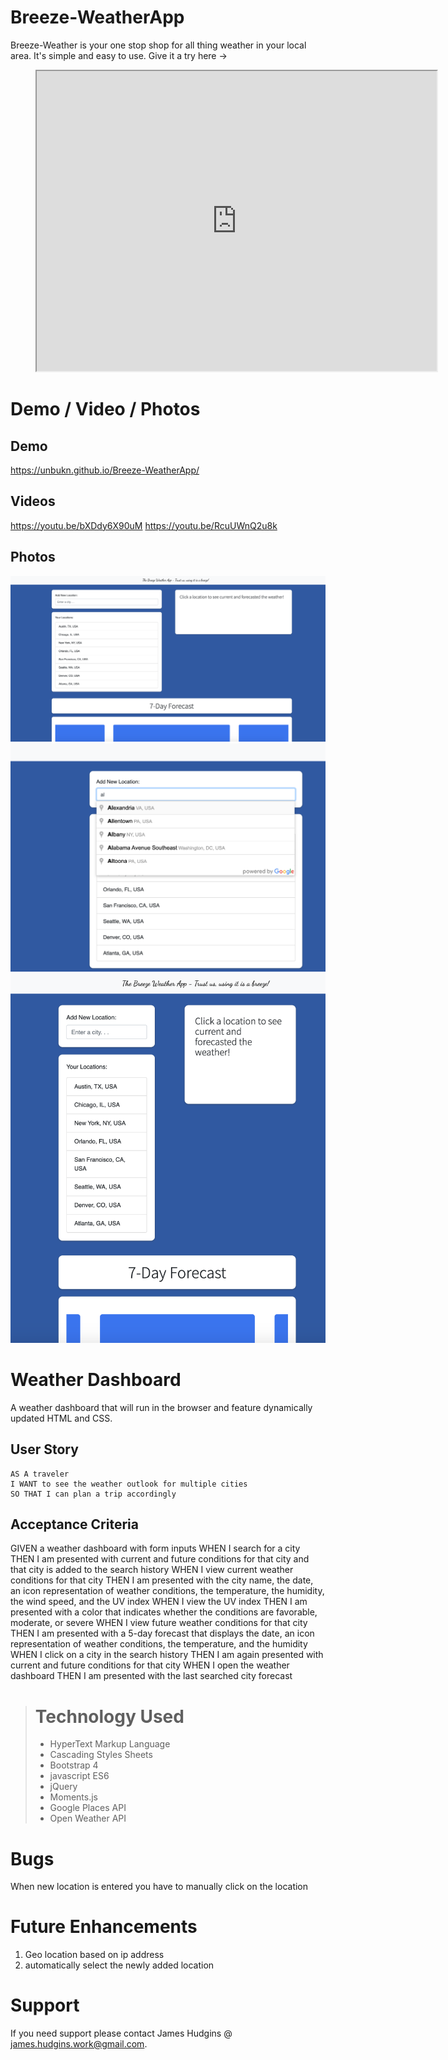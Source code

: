# Breeze-WeatherApp
Breeze-Weather is your one stop shop for all thing weather in your local area. It's simple and easy to use. Give it a try here -> 
<figure class="video_container">
  <iframe src="https://drive.google.com/file/d/1N6T24QmmQkjUYI0B7OJeMbuSH_nTk23g/preview" width="640" height="480"></iframe>
</figure>

# Demo / Video / Photos

## Demo
https://unbukn.github.io/Breeze-WeatherApp/

## Videos
https://youtu.be/bXDdy6X90uM
https://youtu.be/RcuUWnQ2u8k

## Photos
![Desktop image](Assets/screenShot.png)
![Google powered searching](Assets/ScreenShot0.png)
![Google powered searching](Assets/ScreenShot1.png)


# Weather Dashboard
A weather dashboard that will run in the browser and feature dynamically updated HTML and CSS.

## User Story

```
AS A traveler
I WANT to see the weather outlook for multiple cities
SO THAT I can plan a trip accordingly
```

## Acceptance Criteria

GIVEN a weather dashboard with form inputs
WHEN I search for a city
THEN I am presented with current and future conditions for that city and that city is added to the search history
WHEN I view current weather conditions for that city
THEN I am presented with the city name, the date, an icon representation of weather conditions, the temperature, the humidity, the wind speed, and the UV index
WHEN I view the UV index
THEN I am presented with a color that indicates whether the conditions are favorable, moderate, or severe
WHEN I view future weather conditions for that city
THEN I am presented with a 5-day forecast that displays the date, an icon representation of weather conditions, the temperature, and the humidity
WHEN I click on a city in the search history
THEN I am again presented with current and future conditions for that city
WHEN I open the weather dashboard
THEN I am presented with the last searched city forecast

> # Technology Used
> - HyperText Markup Language
> - Cascading Styles Sheets
> - Bootstrap 4
> - javascript ES6
> - jQuery
> - Moments.js
> - Google Places API
> - Open Weather API

# Bugs

When new location is entered you have to manually click on the location

# Future Enhancements

1. Geo location based on ip address
2. automatically select the newly added location

# Support

If you need support please contact James Hudgins @ james.hudgins.work@gmail.com.

